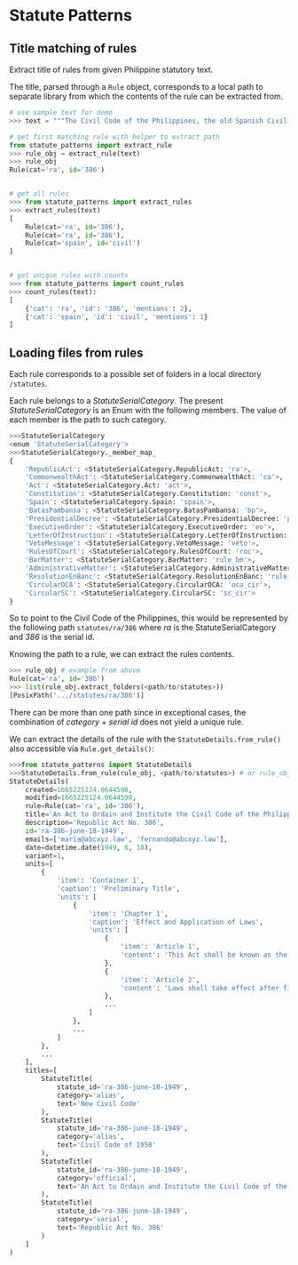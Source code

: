 # Statute Patterns

## Title matching of rules

Extract title of rules from given Philippine statutory text.

The title, parsed through a `Rule` object, corresponds to a local path to separate library from which the contents of the rule can be extracted from.

```python
# use sample text for demo
>>> text = """The Civil Code of the Philippines, the old Spanish Civil Code; Rep Act No. 386"""

# get first matching rule with helper to extract path
from statute_patterns import extract_rule
>>> rule_obj = extract_rule(text)
>>> rule_obj
Rule(cat='ra', id='386')


# get all rules
>>> from statute_patterns import extract_rules
>>> extract_rules(text)
[
    Rule(cat='ra', id='386'),
    Rule(cat='ra', id='386'),
    Rule(cat='spain', id='civil')
]


# get unique rules with counts
>>> from statute_patterns import count_rules
>>> count_rules(text):
[
    {'cat': 'ra', 'id': '386', 'mentions': 2},
    {'cat': 'spain', 'id': 'civil', 'mentions': 1}
]
```

## Loading files from rules

Each rule corresponds to a possible set of folders in a local directory `/statutes`.

Each rule belongs to a *StatuteSerialCategory*. The present *StatuteSerialCategory* is an Enum with the following members. The value of each member is the path to such category.

```python
>>>StatuteSerialCategory
<enum 'StatuteSerialCategory'>
>>>StatuteSerialCategory._member_map_
{
    'RepublicAct': <StatuteSerialCategory.RepublicAct: 'ra'>,
    'CommonwealthAct': <StatuteSerialCategory.CommonwealthAct: 'ca'>,
    'Act': <StatuteSerialCategory.Act: 'act'>,
    'Constitution': <StatuteSerialCategory.Constitution: 'const'>,
    'Spain': <StatuteSerialCategory.Spain: 'spain'>,
    'BatasPambansa': <StatuteSerialCategory.BatasPambansa: 'bp'>,
    'PresidentialDecree': <StatuteSerialCategory.PresidentialDecree: 'pd'>,
    'ExecutiveOrder': <StatuteSerialCategory.ExecutiveOrder: 'eo'>,
    'LetterOfInstruction': <StatuteSerialCategory.LetterOfInstruction: 'loi'>,
    'VetoMessage': <StatuteSerialCategory.VetoMessage: 'veto'>,
    'RulesOfCourt': <StatuteSerialCategory.RulesOfCourt: 'roc'>,
    'BarMatter': <StatuteSerialCategory.BarMatter: 'rule_bm'>,
    'AdministrativeMatter': <StatuteSerialCategory.AdministrativeMatter: 'rule_am'>,
    'ResolutionEnBanc': <StatuteSerialCategory.ResolutionEnBanc: 'rule_reso'>,
    'CircularOCA': <StatuteSerialCategory.CircularOCA: 'oca_cir'>,
    'CircularSC': <StatuteSerialCategory.CircularSC: 'sc_cir'>
}
```

So to point to the Civil Code of the Philippines, this would be represented by the following path `statutes/ra/386` where *ra* is the StatuteSerialCategory and *386* is the serial id.

Knowing the path to a rule, we can extract the rules contents.

```python
>>> rule_obj # example from above
Rule(cat='ra', id='386')
>>> list(rule_obj.extract_folders(<path/to/statutes>))
[PosixPath('.../statutes/ra/386')]
```

There can be more than one path since in exceptional cases, the combination of *category* + *serial id* does not yield a unique rule.

We can extract the details of the rule with the `StatuteDetails.from_rule()` also accessible via `Rule.get_details()`:

```python
>>>from statute_patterns import StatuteDetails
>>>StatuteDetails.from_rule(rule_obj, <path/to/statutes>) # or rule_obj.get_details(<path/to/details>)
StatuteDetails(
    created=1665225124.0644598,
    modified=1665225124.0644598,
    rule=Rule(cat='ra', id='386'),
    title='An Act to Ordain and Institute the Civil Code of the Philippines',
    description='Republic Act No. 386',
    id='ra-386-june-18-1949',
    emails=['maria@abcxyz.law', 'fernando@abcxyz.law'],
    date=datetime.date(1949, 6, 18),
    variant=1,
    units=[
        {
            'item': 'Container 1',
            'caption': 'Preliminary Title',
            'units': [
                {
                    'item': 'Chapter 1',
                    'caption': 'Effect and Application of Laws',
                    'units': [
                        {
                            'item': 'Article 1',
                            'content': 'This Act shall be known as the "Civil Code of the Philippines." (n)\n'
                        },
                        {
                            'item': 'Article 2',
                            'content': 'Laws shall take effect after fifteen days following the completion of their publication either in the Official Gazette or in a newspaper of general circulation in the Philippines, unless it is otherwise provided. (1a)\n'
                        },
                        ...
                    ]
                },
                ...
            ]
        },
        ...
    ],
    titles=[
        StatuteTitle(
            statute_id='ra-386-june-18-1949',
            category='alias',
            text='New Civil Code'
        ),
        StatuteTitle(
            statute_id='ra-386-june-18-1949',
            category='alias',
            text='Civil Code of 1950'
        ),
        StatuteTitle(
            statute_id='ra-386-june-18-1949',
            category='official',
            text='An Act to Ordain and Institute the Civil Code of the Philippines'
        ),
        StatuteTitle(
            statute_id='ra-386-june-18-1949',
            category='serial',
            text='Republic Act No. 386'
        )
    ]
)
```
